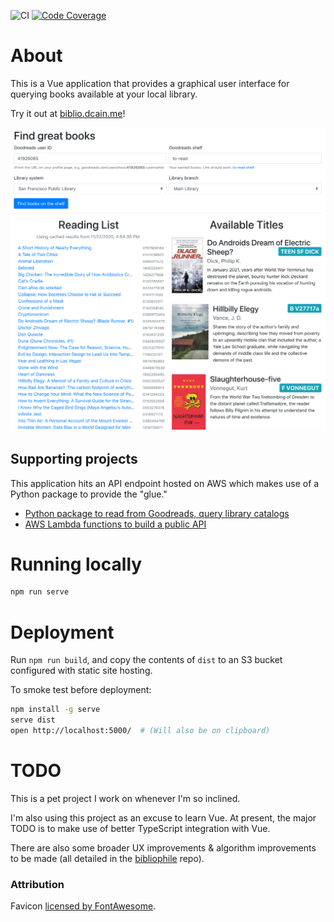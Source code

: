 ![CI](https://github.com/DavidCain/bibliophile-frontend/workflows/CI/badge.svg?branch=master)
[![Code Coverage](https://codecov.io/gh/DavidCain/bibliophile-frontend/branch/master/graph/badge.svg)](https://codecov.io/gh/DavidCain/bibliophile-frontend)


# About
This is a Vue application that provides a graphical user interface for
querying books available at your local library.

Try it out at [biblio.dcain.me][biblio]!

[![A list of titles available at my local library][reading-list-img]][biblio]

## Supporting projects

This application hits an API endpoint hosted on AWS which makes use of
a Python package to provide the "glue."

- [Python package to read from Goodreads, query library catalogs][bibliophile-backend]
- [AWS Lambda functions to build a public API][bibliophile]


# Running locally
```bash
npm run serve
```

# Deployment
Run `npm run build`, and copy the contents of `dist` to an S3 bucket
configured with static site hosting.

To smoke test before deployment:

```bash
npm install -g serve
serve dist
open http://localhost:5000/  # (Will also be on clipboard)
```


# TODO
This is a pet project I work on whenever I'm so inclined.

I'm also using this project as an excuse to learn Vue. At present, the major
TODO is to make use of better TypeScript integration with Vue.

There are also some broader UX improvements & algorithm improvements to be made
(all detailed in the [bibliophile][bibliophile] repo).


### Attribution
Favicon [licensed by FontAwesome][favicon-license].


[biblio]: https://biblio.dcain.me
[favicon-license]: https://fontawesome.com/license
[bibliophile]: https://github.com/DavidCain/bibliophile
[bibliophile-backend]: https://github.com/DavidCain/bibliophile-backend
[reading-list-img]: screenshots/reading_list.png

